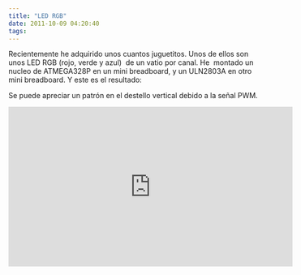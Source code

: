 ```yaml
---
title: "LED RGB"
date: 2011-10-09 04:20:40
tags: 
---
```

Recientemente he adquirido unos cuantos juguetitos. Unos de ellos son unos LED RGB (rojo, verde y azul)  de un vatio por canal. He  montado un nucleo de ATMEGA328P en un mini breadboard, y un ULN2803A en otro mini breadboard. Y este es el resultado:

Se puede apreciar un patrón en el destello vertical debido a la señal PWM.

<iframe width="560" height="315" src="https://www.youtube.com/embed/I-vVx2ZjyjE?rel=0" frameborder="0" allowfullscreen></iframe>